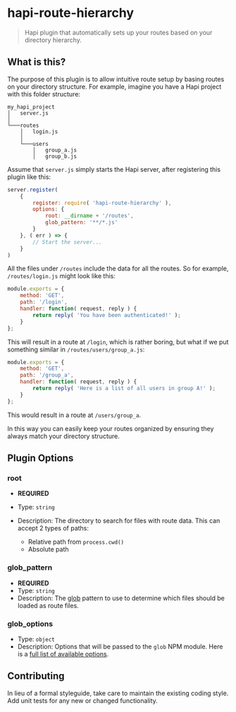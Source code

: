 # hapi-route-hierarchy

> Hapi plugin that automatically sets up your routes based on your directory hierarchy.

## What is this?

The purpose of this plugin is to allow intuitive route setup by basing routes on your directory structure. For example, imagine you have a Hapi project with this folder structure:

```
my_hapi_project
│   server.js
│
└───routes
    │   login.js
    │
    └───users
        │   group_a.js
        │   group_b.js
```

Assume that `server.js` simply starts the Hapi server, after registering this plugin like this:

```javascript
server.register(
    {
        register: require( 'hapi-route-hierarchy' ),
        options: {
            root: __dirname + '/routes',
            glob_pattern: '**/*.js'
        }
    }, ( err ) => {
        // Start the server...
    }
)
```

All the files under `/routes` include the data for all the routes. So for example, `/routes/login.js` might look like this:

```javascript
module.exports = {
    method: 'GET',
    path: '/login',
    handler: function( request, reply ) {
        return reply( 'You have been authenticated!' );
    }
};
```

This will result in a route at `/login`, which is rather boring, but what if we put something similar in `/routes/users/group_a.js`:

```javascript
module.exports = {
    method: 'GET',
    path: '/group_a',
    handler: function( request, reply ) {
        return reply( 'Here is a list of all users in group A!' );
    }
};
```

This would result in a route at `/users/group_a`.

In this way you can easily keep your routes organized by ensuring they always match your directory structure.

## Plugin Options

### root

- **REQUIRED**
- Type: `string`
- Description: The directory to search for files with route data. This can accept 2 types of paths:

  - Relative path from `process.cwd()`
  - Absolute path

### glob_pattern

- **REQUIRED**
- Type: `string`
- Description: The [glob](https://www.npmjs.com/package/glob) pattern to use to determine which files should be loaded as route files.

### glob_options

- Type: `object`
- Description: Options that will be passed to the `glob` NPM module. Here is a [full list of available options](https://www.npmjs.com/package/glob#options).

## Contributing

In lieu of a formal styleguide, take care to maintain the existing coding style. Add unit tests for any new or changed functionality.
